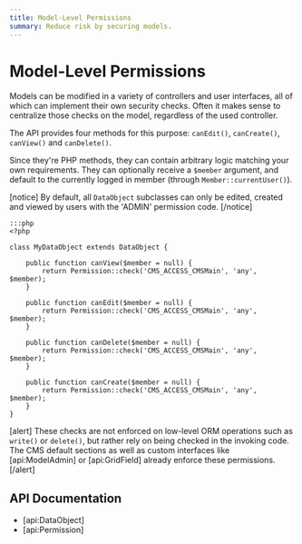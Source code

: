 ```yaml
---
title: Model-Level Permissions
summary: Reduce risk by securing models.
---
```

# Model-Level Permissions

Models can be modified in a variety of controllers and user interfaces, all of which can implement their own security 
checks. Often it makes sense to centralize those checks on the model, regardless of the used controller.

The API provides four methods for this purpose: `canEdit()`, `canCreate()`, `canView()` and `canDelete()`.

Since they're PHP methods, they can contain arbitrary logic matching your own requirements. They can optionally receive 
a `$member` argument, and default to the currently logged in member (through `Member::currentUser()`).

[notice]
By default, all `DataObject` subclasses can only be edited, created and viewed by users with the 'ADMIN' permission 
code.
[/notice]

	:::php
	<?php

	class MyDataObject extends DataObject {
	
		public function canView($member = null) {
			return Permission::check('CMS_ACCESS_CMSMain', 'any', $member);
		}

		public function canEdit($member = null) {
			return Permission::check('CMS_ACCESS_CMSMain', 'any', $member);
		}

		public function canDelete($member = null) {
			return Permission::check('CMS_ACCESS_CMSMain', 'any', $member);
		}

		public function canCreate($member = null) {
			return Permission::check('CMS_ACCESS_CMSMain', 'any', $member);
		}
	}

[alert]
These checks are not enforced on low-level ORM operations such as `write()` or `delete()`, but rather rely on being 
checked in the invoking code. The CMS default sections as well as custom interfaces like [api:ModelAdmin] or 
[api:GridField] already enforce these permissions.
[/alert]

## API Documentation

* [api:DataObject]
* [api:Permission]